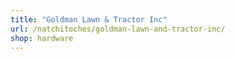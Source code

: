 ```yaml
---
title: "Goldman Lawn & Tractor Inc"
url: /natchitoches/goldman-lawn-and-tractor-inc/
shop: hardware
---
```

